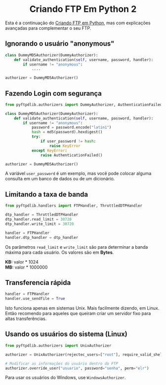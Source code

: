 <h1 align="center">Criando FTP Em Python 2</h1>
 
Esta é a continuação do [Criando FTP em Python](https://github.com/Masso13/Criando-FTP-Em-Python), mas com explicações avançadas para complementar o seu FTP.

## Ignorando o usuário "anonymous"
```python
class DummyMD5Authorizer(DummyAuthorizer):
    def validate_authentication(self, username, password, handler):
        if username != "anonymous":
            ....

authorizer = DummyMD5Authorizer()
```

## Fazendo Login com segurança
```python
from pyftpdlib.authorizers import DummyAuthorizer, AuthenticationFailed

class DummyMD5Authorizer(DummyAuthorizer):
    def validate_authentication(self, username, password, handler):
        if username != "anonymous":
            password = password.encode("latin1")
            hash = md5(password).hexdigest()
            try:
                if user_password != hash:
                    raise KeyError
            except KeyError:
                raise AuthenticationFailed()

authorizer = DummyMD5Authorizer()
```
A variável `user_password` é um exemplo, mas você pode colocar alguma consulta em um banco de dados ou de um dicionário.

## Limitando a taxa de banda
```python
from pyftpdlib.handlers import FTPHandler, ThrottledDTPHandler

dtp_handler = ThrottledDTPHandler
dtp_handler.read_limit = 30720
dtp_handler.write_limit = 30720

handler = FTPHandler
handler.dtp_handler = dtp_handler
```
Os parâmetros `read_limit` e `write_limit` são para determinar a banda máxima para cada usuário. Os valores são em **Bytes**.

**KB:** valor * 1024<br>
**MB:** valor * 1000000

## Transferencia rápida
```python
handler = FTPHandler
handler.use_sendfile = True
```
Isto funciona apenas em sistemas Unix. Mais facilmente dizendo, em Linux. Então recomendo para aqueles que queiram criar um servidor fixo para altas transferências.

## Usando os usuários do sistema (Linux)
```python
from pyftpdlib.authorizers import UnixAuthorizer

authorizer = UnixAuthorizer(rejectec_users=["root"], require_valid_shell=False)

# Modificar as informações do usuário dentro do FTP
authorizer.override_user("usuario", password="senha", perm="elr")
```
Para usar os usuários do Windows, use `WindowsAuthorizer`.
